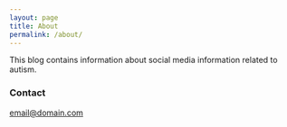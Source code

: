 ```yaml
---
layout: page
title: About
permalink: /about/
---
```


This blog contains information about social media information related to autism. 



### Contact

[email@domain.com](mailto:email@domain.com)
